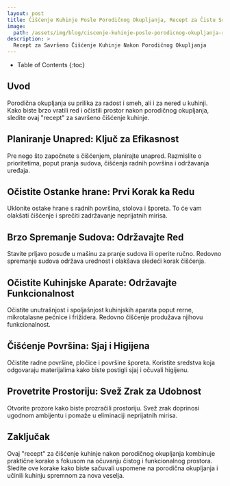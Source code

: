 ```yaml
---
layout: post
title: Čišćenje Kuhinje Posle Porodičnog Okupljanja, Recept za Čistu Sredinu
image: 
  path: /assets/img/blog/ciscenje-kuhinje-posle-porodicnog-okupljanja-recept-za-cistu-sredinu_dubinsko_pranje_ba.jpg
description: >
  Recept za Savršeno Čišćenje Kuhinje Nakon Porodičnog Okupljanja
---
```



- Table of Contents
{:toc}


## Uvod

Porodična okupljanja su prilika za radost i smeh, ali i za nered u kuhinji. Kako biste brzo vratili red i očistili prostor nakon porodičnog okupljanja, sledite ovaj "recept" za savršeno čišćenje kuhinje.


## Planiranje Unapred: Ključ za Efikasnost

Pre nego što započnete s čišćenjem, planirajte unapred. Razmislite o prioritetima, poput pranja sudova, čišćenja radnih površina i održavanja uređaja.


## Očistite Ostanke hrane: Prvi Korak ka Redu

Uklonite ostake hrane s radnih površina, stolova i šporeta. To će vam olakšati čišćenje i sprečiti zadržavanje neprijatnih mirisa.


## Brzo Spremanje Sudova: Održavajte Red

Stavite prljavo posuđe u mašinu za pranje sudova ili operite ručno. Redovno spremanje sudova održava urednost i olakšava sledeći korak čišćenja.


## Očistite Kuhinjske Aparate: Održavajte Funkcionalnost

Očistite unutrašnjost i spoljašnjost kuhinjskih aparata poput rerne, mikrotalasne pećnice i frižidera. Redovno čišćenje produžava njihovu funkcionalnost.


## Čišćenje Površina: Sjaj i Higijena

Očistite radne površine, pločice i površine šporeta. Koristite sredstva koja odgovaraju materijalima kako biste postigli sjaj i očuvali higijenu.


## Provetrite Prostoriju: Svež Zrak za Udobnost

Otvorite prozore kako biste prozračili prostoriju. Svež zrak doprinosi ugodnom ambijentu i pomaže u eliminaciji neprijatnih mirisa.


## Zaključak

Ovaj "recept" za čišćenje kuhinje nakon porodičnog okupljanja kombinuje praktične korake s fokusom na očuvanju čistog i funkcionalnog prostora. Sledite ove korake kako biste sačuvali uspomene na porodična okupljanja i učinili kuhinju spremnom za nova veselja.